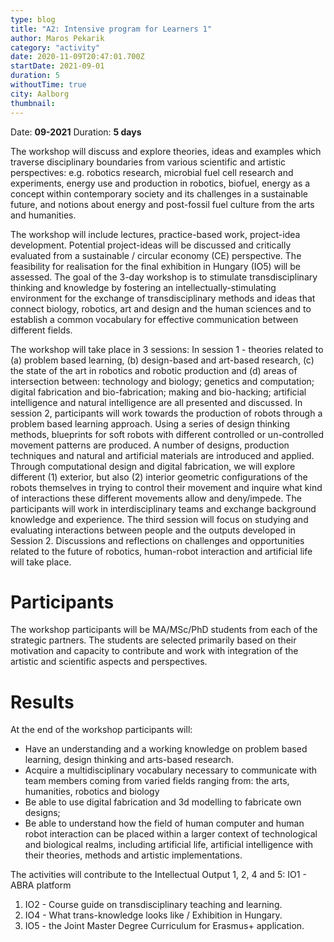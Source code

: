 ```yaml
---
type: blog
title: "A2: Intensive program for Learners 1"
author: Maros Pekarik
category: "activity"
date: 2020-11-09T20:47:01.700Z
startDate: 2021-09-01
duration: 5
withoutTime: true
city: Aalborg
thumbnail:
---
```


Date: **09-2021**
Duration: **5 days**

The workshop will discuss and explore theories, ideas and examples which traverse disciplinary boundaries from various scientific and artistic perspectives: e.g. robotics research, microbial fuel cell research and experiments, energy use and production in robotics, biofuel, energy as a concept within contemporary society and its challenges in a sustainable future, and notions about energy and post-fossil fuel culture from the arts and humanities.

The workshop will include lectures, practice-based work, project-idea development. Potential project-ideas will be discussed and critically evaluated from a sustainable / circular economy (CE) perspective. The feasibility for realisation for the final exhibition in Hungary (IO5) will be assessed.
The goal of the 3-day workshop is to stimulate transdisciplinary thinking and knowledge by fostering an intellectually-stimulating environment for the exchange of transdisciplinary methods and ideas that connect biology, robotics, art and design and the human sciences and to establish a common vocabulary for effective communication between different fields.

The workshop will take place in 3 sessions:
In session 1 - theories related to (a) problem based learning, (b) design-based and art-based research, (c) the state of the art in robotics and robotic production and (d) areas of intersection between: technology and biology; genetics and computation; digital fabrication and bio-fabrication; making and bio-hacking; artificial intelligence and natural intelligence are all presented and discussed.
In session 2, participants will work towards the production of robots through a problem based learning approach. Using a series of design thinking methods, blueprints for soft robots with different controlled or un-controlled movement patterns are produced. A number of designs, production techniques and natural and artificial materials are introduced and applied. Through computational design and digital fabrication, we will explore different (1) exterior, but also (2) interior geometric configurations of the robots themselves in trying to control their movement and inquire what kind of interactions these different movements allow and deny/impede. The participants will work in interdisciplinary teams and exchange background knowledge and experience.
The third session will focus on studying and evaluating interactions between people and the outputs developed in Session 2. Discussions and reflections on challenges and opportunities related to the future of robotics, human-robot interaction and artificial life will take place.

# Participants
The workshop participants will be MA/MSc/PhD students from each of the strategic partners. The students are selected primarily based on their motivation and capacity to contribute and work with integration of the artistic and scientific aspects and perspectives.

# Results
At the end of the workshop participants will:
- Have an understanding and a working knowledge on problem based learning, design thinking and arts-based research.
- Acquire a multidisciplinary vocabulary necessary to communicate with team members coming from varied fields ranging from: the arts, humanities, robotics and biology
- Be able to use digital fabrication and 3d modelling to fabricate own designs;
- Be able to understand how the field of human computer and human robot interaction can be placed within a larger context of technological and biological realms, including artificial life, artificial intelligence with their theories, methods and artistic implementations.

The activities will contribute to the Intellectual Output 1, 2, 4 and 5: IO1 - ABRA platform
1. IO2 - Course guide on transdisciplinary teaching and learning.
2. IO4 - What trans-knowledge looks like / Exhibition in Hungary.
3. IO5 - the Joint Master Degree Curriculum for Erasmus+ application.
